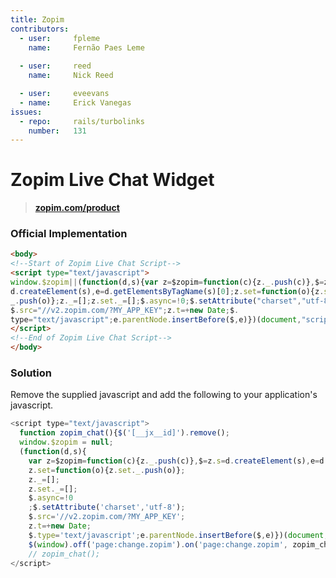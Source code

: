 ```yaml
---
title: Zopim
contributors:
  - user:     fpleme
    name:     Fernão Paes Leme
    
  - user:     reed
    name:     Nick Reed

  - user:     eveevans
  - name:     Erick Vanegas
issues:
  - repo:     rails/turbolinks
    number:   131
---
```


# Zopim Live Chat Widget

> **[zopim.com/product](https://www.zopim.com/product)**

### Official Implementation

```html
<body>
<!--Start of Zopim Live Chat Script-->
<script type="text/javascript">
window.$zopim||(function(d,s){var z=$zopim=function(c){z._.push(c)},$=z.s=
d.createElement(s),e=d.getElementsByTagName(s)[0];z.set=function(o){z.set.
_.push(o)};z._=[];z.set._=[];$.async=!0;$.setAttribute("charset","utf-8");
$.src="//v2.zopim.com/?MY_APP_KEY";z.t=+new Date;$.
type="text/javascript";e.parentNode.insertBefore($,e)})(document,"script");
</script>
<!--End of Zopim Live Chat Script-->
</body>
```

### Solution

Remove the supplied javascript and add the following to your application's javascript.

```javascript
<script type="text/javascript">
  function zopim_chat(){$('[__jx__id]').remove();
  window.$zopim = null;
  (function(d,s){
    var z=$zopim=function(c){z._.push(c)},$=z.s=d.createElement(s),e=d.getElementsByTagName(s)[0];
    z.set=function(o){z.set._.push(o)};
    z._=[];
    z.set._=[];
    $.async=!0
    ;$.setAttribute('charset','utf-8');
    $.src='//v2.zopim.com/?MY_APP_KEY';
    z.t=+new Date;
    $.type='text/javascript';e.parentNode.insertBefore($,e)})(document,'script')};
    $(window).off('page:change.zopim').on('page:change.zopim', zopim_chat);
    // zopim_chat();
</script>


```

